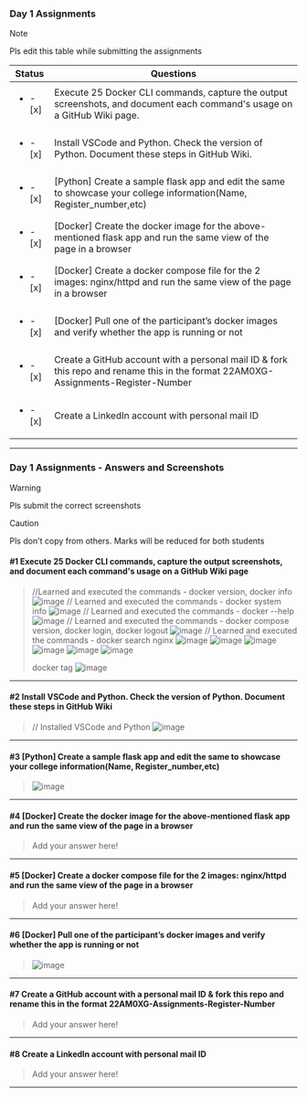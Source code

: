 ### Day 1 Assignments

> [!NOTE]
> Pls edit this table while submitting the assignments

| Status         | Questions     | 
|----------------|---------------|
| <ul><li>- [x] </li></ul> | Execute 25 Docker CLI commands, capture the output screenshots, and document each command's usage on a GitHub Wiki page. |
| <ul><li>- [x] </li></ul> | Install VSCode and Python. Check the version of Python. Document these steps in GitHub Wiki. |
| <ul><li>- [x] </li></ul> | [Python] Create a sample flask app and edit the same to showcase your college information(Name, Register_number,etc) |
| <ul><li>- [x] </li></ul> | [Docker] Create the docker image for the above-mentioned flask app and run the same view of the page in a browser |
| <ul><li>- [x] </li></ul> | [Docker] Create a docker compose file for the 2 images: nginx/httpd and run the same view of the page in a browser |
| <ul><li>- [x] </li></ul> | [Docker] Pull one of the participant’s docker images and verify whether the app is running or not  |
| <ul><li>- [x] </li></ul> | Create a GitHub account with a personal mail ID & fork this repo and rename this in the format 22AM0XG-Assignments-Register-Number  |
| <ul><li>- [x] </li></ul> | Create a LinkedIn account with personal mail ID  |

***

### Day 1 Assignments - Answers and Screenshots

> [!WARNING]
> Pls submit the correct screenshots

> [!CAUTION]
> Pls don't copy from others. Marks will be reduced for both students

#### #1 Execute 25 Docker CLI commands, capture the output screenshots, and document each command's usage on a GitHub Wiki page
> //Learned and executed the commands - docker version, docker info ![image](https://github.com/user-attachments/assets/863f2ef6-d933-4cc9-a169-ad3104b8d3c0) 
> // Learned and executed the commands - docker system info ![image](https://github.com/user-attachments/assets/513ba1e8-64f9-48c6-b196-00da2f2ca2ad) 
> // Learned and executed the commands - docker --help ![image](https://github.com/user-attachments/assets/4f3b8cac-e04c-461f-8634-3e2fd54b5edd) 
> // Learned and executed the commands - docker compose version, docker login, docker logout ![image](https://github.com/user-attachments/assets/21357e1c-1d35-4eca-b53a-550e1f27c4ee) 
> // Learned and executed the commands - docker search nginx ![image](https://github.com/user-attachments/assets/592e7548-b1d2-4acc-ace1-caf6055764ae)
> ![image](https://github.com/user-attachments/assets/8d485da9-09bc-48de-94c4-7c0e05c5119f)
> ![image](https://github.com/user-attachments/assets/fcb31da2-a759-4e42-bd23-beb8da616e61)
> ![image](https://github.com/user-attachments/assets/1314f2f0-6bea-40df-b7bd-e283ac2d4c28)
> ![image](https://github.com/user-attachments/assets/13695d28-7b9c-4d65-ad6e-7e50d7e8d5a5)
> ![image](https://github.com/user-attachments/assets/5d2c581b-ebf1-40b0-bd0e-c29ce7423868)
>
> docker tag ![image](https://github.com/user-attachments/assets/efabf01b-e9e8-4c13-a2da-9b33cc631cc6)














***

#### #2 Install VSCode and Python. Check the version of Python. Document these steps in GitHub Wiki
> // Installed VSCode and Python ![image](https://github.com/user-attachments/assets/fb272945-448c-4195-8349-748284944489)


***

#### #3 [Python] Create a sample flask app and edit the same to showcase your college information(Name, Register_number,etc)
> ![image](https://github.com/user-attachments/assets/36cf5ae0-b8e4-49b6-b8fa-2a99181e7022)


***

#### #4 [Docker] Create the docker image for the above-mentioned flask app and run the same view of the page in a browser
> Add your answer here!

***

#### #5 [Docker] Create a docker compose file for the 2 images: nginx/httpd and run the same view of the page in a browser
> Add your answer here!

***

#### #6 [Docker] Pull one of the participant’s docker images and verify whether the app is running or not
> ![image](https://github.com/user-attachments/assets/e0e88ef8-408a-4acd-91b7-3c4c5ad40f9d)


***

#### #7 Create a GitHub account with a personal mail ID & fork this repo and rename this in the format 22AM0XG-Assignments-Register-Number
> Add your answer here!

***

#### #8 Create a LinkedIn account with personal mail ID
> Add your answer here!

***
